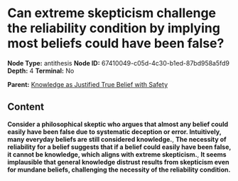 # Can extreme skepticism challenge the reliability condition by implying most beliefs could have been false?

**Node Type:** antithesis
**Node ID:** 67410049-c05d-4c30-b1ed-87bd958a5fd9
**Depth:** 4
**Terminal:** No

**Parent:** [Knowledge as Justified True Belief with Safety](knowledge-as-justified-true-belief-with-safety-synthesis-dc9dc0c7-86d5-41bb-b0b1-297f9aa9f7b6.md)

## Content

**Consider a philosophical skeptic who argues that almost any belief could easily have been false due to systematic deception or error. Intuitively, many everyday beliefs are still considered knowledge.**, **The necessity of reliability for a belief suggests that if a belief could easily have been false, it cannot be knowledge, which aligns with extreme skepticism.**, **It seems implausible that general knowledge distrust results from skepticism even for mundane beliefs, challenging the necessity of the reliability condition.**
